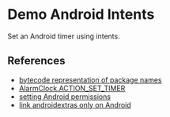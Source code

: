 # Demo Android Intents

Set an Android timer using intents.

## References

* [bytecode representation of package names](https://docs.oracle.com/javase/specs/jvms/se7/html/jvms-4.html#jvms-4.2.1)
* [AlarmClock.ACTION_SET_TIMER](https://developer.android.com/reference/android/provider/AlarmClock.html#ACTION_SET_TIMER)
* [setting Android permissions](https://amin-ahmadi.com/2015/11/29/how-to-add-permissions-to-your-qt-android-app/)
* [link androidextras only on Android](https://stackoverflow.com/questions/18104716/how-to-specify-libraries-only-for-android-platform-build-in-pro-file)
